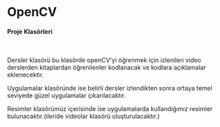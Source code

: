 # OpenCV
 <h4>Proje Klasörleri</h4><br>
 <p>
 Dersler klasörü bu klasörde openCV'yi öğrenmek için izlenilen video derslerden kitaplardan öğrenilenler kodlanacak ve kodlara açıklamalar eklenecektir.</p>
 <p>
 Uygulamalar klasöründe ise belirli dersler izlendikten sonra ortaya temel seviyede güzel uygulamalar çıkarılacaktır.</p>
<p>
 Resimler klasörümüz içerisinde ise uygulamalarda kullandığımız resimler bulunacaktır.(ileride videolar klasörü oluşturulacaktır.)
</p>
